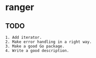 # ranger

## TODO

	1. Add iterator.
	2. Make error handling in a right way.
	3. Make a good Go package.
	4. Write a good description.
